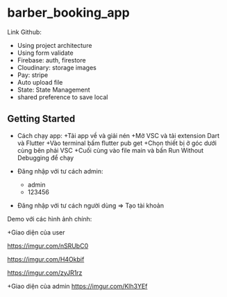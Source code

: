 # barber_booking_app
Link Github: 
+ Using project architecture
+ Using form validate
+ Firebase: auth, firestore
+ Cloudinary: storage images
+ Pay: stripe
+ Auto upload file
+ State: State Management
+ shared preference to save local

## Getting Started

+ Cách chạy app:
  +Tải app về và giải nén
  +Mở VSC và tải extension Dart và Flutter
  +Vào terminal bấm flutter pub get
  +Chọn thiết bị ở góc dưới cùng bên phải VSC
  +Cuối cùng vào file main và bấn Run Without Debugging để chạy

+ Đăng nhập với tư cách admin: 
  + admin
  + 123456
+ Đăng nhập với tư cách người dùng => Tạo tài khoản

Demo với các hình ảnh chính:

+Giao diện của user

https://imgur.com/nSRUbC0

https://imgur.com/H4Okbif

https://imgur.com/zyJR1rz

+Giao diện của admin
https://imgur.com/Klh3YEf

